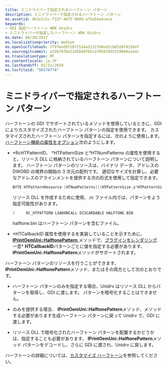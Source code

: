 ```yaml
---
title: ミニドライバーで指定されるハーフトーン パターン
description: ミニドライバーで指定されるハーフトーン パターン
ms.assetid: db2e1c5c-f337-4875-980d-a75a54a4cece
keywords:
- GDI 指定ハーフトーン WDK Unidrv
- ミニドライバーが指定したハーフトーン WDK Unidrv
ms.date: 04/20/2017
ms.localizationpriority: medium
ms.openlocfilehash: 7f97eed9f2072524a51317b8ed2cb8320f41564f
ms.sourcegitcommit: a33b7978e22d5bb9f65ca7056f955319049a2e4c
ms.translationtype: MT
ms.contentlocale: ja-JP
ms.lasthandoff: 01/31/2019
ms.locfileid: "56570774"
---
```

# <a name="minidriver-supplied-halftone-patterns"></a>ミニドライバーで指定されるハーフトーン パターン





ハーフトーンの GDI でサポートされているメソッドを使用しているときに、GDI によりカスタマイズされたハーフトーン パターンの指定を使用できます。 カスタマイズされたハーフトーン パターンを指定するには、次のように使用します。[ハーフトーン機能の属性をオプション](option-attributes-for-the-halftone-feature.md)次のようにします。

-   \*RcHTPatternID、 \*HTPatternSize と\*HTNumPatterns の属性を使用すると、リソース DLL に格納されているハーフトーン パターンについて説明します。 ハーフトーン パターンのリソースは、バイナリ データ、アドレスの DWORD の境界の開始の 3 次元の配列です。 適切なサイズを計算し、必要なアドレスのアラインメントを提供する次の形式を使用して指定できます。

    ```cpp
    BYTE HTPatternResource [HTNumPatterns][(HTPatternSize.y*HTPatternSize.x+3) & ~3];
    ```

    リソース DLL を作成するために使用、.rc ファイル内では、パターンをよう指定可能性があります。

    ```cpp
    1     RC_HTPATTERN LOADONCALL DISCARDABLE HALFTONE.BIN
    ```

    halftone.bin はハーフトーン パターンを含むファイル。

-   \*HTCallbackID 属性を使用するを実装していることを示すために、 [ **IPrintOemUni::HalftonePattern** ](https://msdn.microsoft.com/library/windows/hardware/ff554258)メソッドで、[プラグインをレンダリング](rendering-plug-ins.md). 一意\* **HTCallbackID**パターンごとに値を指定する必要があります、 **IPrintOemUni::HalftonePattern**メソッドがサポートされます。

ハーフトーン パターンのリソースを行うことができます、 **IPrintOemUni::HalftonePattern**メソッド、またはその両方として次のとおりです。

-   ハーフトーン パターンのみを指定する場合、Unidrv はリソース DLL からパターンを取得し、GDI に渡します。 パターンを暗号化することはできません。

-   のみを提供する場合、 **IPrintOemUni::HalftonePattern**メソッド、メソッドする必要があります生成ハーフトーン パターンに戻って Unidrv で、GDI に渡します。

-   リソース DLL で暗号化されたハーフトーン パターンを配置するかどうかは、指定することも必要があります、 **IPrintOemUni::HalftonePattern**メソッド パターンをデコードし、さらに GDI に渡され、Unidrv に戻します。

ハーフトーンの詳細については、[カスタマイズ ハーフトーン](customized-halftoning.md)を参照してください。

 

 




